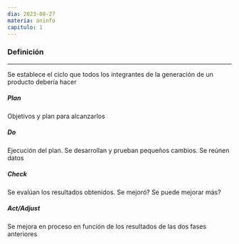 ```yaml
---
dia: 2023-08-27
materia: aninfo
capitulo: 1
---
```

### Definición
---
Se establece el ciclo que todos los integrantes de la generación de un producto debería hacer 

##### Plan
Objetivos y plan para alcanzarlos

##### Do
Ejecución del plan. Se desarrollan y prueban pequeños cambios. Se reúnen datos

##### Check
Se evalúan los resultados obtenidos. Se mejoró? Se puede mejorar más?

##### Act/Adjust
Se mejora en proceso en función de los resultados de las dos fases anteriores